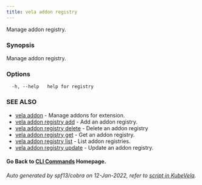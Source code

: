 ```yaml
---
title: vela addon registry
---
```


Manage addon registry.

### Synopsis

Manage addon registry.

### Options

```
  -h, --help   help for registry
```

### SEE ALSO

* [vela addon](vela_addon)	 - Manage addons for extension.
* [vela addon registry add](vela_addon_registry_add)	 - Add an addon registry.
* [vela addon registry delete](vela_addon_registry_delete)	 - Delete an addon registry
* [vela addon registry get](vela_addon_registry_get)	 - Get an addon registry.
* [vela addon registry list](vela_addon_registry_list)	 - List addon registries.
* [vela addon registry update](vela_addon_registry_update)	 - Update an addon registry.

#### Go Back to [CLI Commands](vela) Homepage.


###### Auto generated by spf13/cobra on 12-Jan-2022, refer to [script in KubeVela](https://github.com/oam-dev/kubevela/tree/master/hack/docgen).
